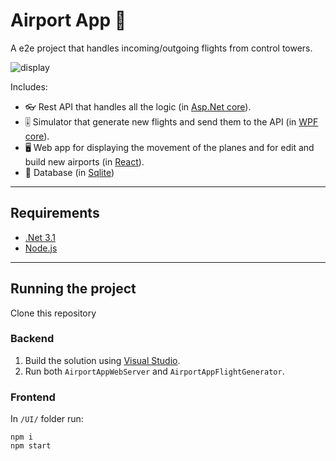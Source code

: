 # Airport App 🛫

A e2e project that handles incoming/outgoing flights from control towers.

![display](https://github.com/barspielberg/AirportApp/blob/master/Images/display.gif)

Includes:
  - 👓 Rest API that handles all the logic (in [Asp.Net core](https://github.com/dotnet/aspnetcore)).
  - 🎚 Simulator that generate new flights and send them to the API (in [WPF core](https://github.com/dotnet/wpf)).
  - 🖥 Web app for displaying the movement of the planes and for edit and build new airports (in [React](https://github.com/facebook/react)).
  - 💾 Database (in [Sqlite](https://github.com/sqlite/sqlite))
---
## Requirements
  - [.Net 3.1](https://github.com/dotnet/core/tree/master/release-notes/3.1)
  - [Node.js](https://github.com/nodejs/node)
  
---
## Running the project
Clone this repository
  ### Backend
  1. Build the solution using [Visual Studio](https://visualstudio.microsoft.com/downloads/).
  2. Run both `AirportAppWebServer` and `AirportAppFlightGenerator`. 
  ### Frontend
  
  In `/UI/` folder run:
  ```
  npm i
  npm start
  ```
